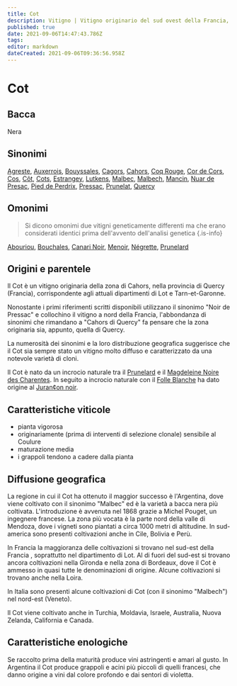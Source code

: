 ```yaml
---
title: Cot
description: Vitigno | Vitigno originario del sud ovest della Francia, divenuto famose con il sinonimo "Malbec" in Sud America. Produce vini dal colore impenetrabile e di struttura robusta
published: true
date: 2021-09-06T14:47:43.786Z
tags: 
editor: markdown
dateCreated: 2021-09-06T09:36:56.958Z
---
```


# Cot

## Bacca
Nera

## Sinonimi
[Agreste](/vitigni/agreste), [Auxerrois](/vitigni/auxerrois), [Bouyssales](/vitigni/bouissales), [Cagors](/vitigni/cagors), [Cahors](/vitigni/cahors),
[Coq Rouge](/vitigni/coq-rouge), [Cor de Cors](/vitigni/cor-de-cors), [Cos](/vitigni/cos), [Côt](/vitigni/cot), [Cots](/vitigni/cots), [Estrangey](/vitigni/estrangey), [Lutkens](/vitigni/lutkens), [Malbec](/vitigni/malbec), [Malbech](/vitigni/malbech), [Mancin](/vitigni/mancin), [Nuar de Presac](/vitigni/nuar-de-presac), [Pied de Perdrix](/vitigni/pied-de-perdrix), [Pressac](/vitigni/pressac), [Prunelat](/vitigni/prunelat), [Quercy](/vitigni/quercy)

## Omonimi
> Si dicono omonimi due vitigni geneticamente differenti ma che erano considerati identici prima dell'avvento dell'analisi genetica
{.is-info}

[Abouriou](/vitigni/Francia/abouriou), [Bouchales](/vitigni/bouchales), [Canari Noir](/vitigni/canari-noir), [Menoir](/vitigni/menoir), [Négrette](/vitigni/negrette), [Prunelard](/vitigni/prunelard)

## Origini e parentele
Il Cot è un vitigno originaria della zona di Cahors, nella provincia di Quercy (Francia), corrispondente agli attuali dipartimenti di Lot e Tarn-et-Garonne. 

Nonostante i primi riferimenti scritti disponibili utilizzano il sinonimo "Noir de Pressac" e collochino il vitigno a nord della Francia, l'abbondanza di sinonimi che rimandano a "Cahors di Quercy" fa pensare che la zona originaria sia, appunto, quella di Quercy.

La numerosità dei sinonimi e la loro distribuzione geografica suggerisce che il Cot sia sempre stato un vitigno molto diffuso e caratterizzato da una notevole varietà di cloni.

Il Cot è nato da un incrocio naturale tra il [Prunelard](/vitigni/prunelard) e il [Magdeleine Noire des Charentes](/vitigni/magdalene-noir-des-charentes). In seguito a incrocio naturale con il [Folle Blanche](/vitigni/folle-blanche) ha dato origine al [Juran¢on noir](/vitigni/jurancon-noir).

## Caratteristiche viticole
- pianta vigorosa
- originariamente (prima di interventi di selezione clonale) sensibile al Coulure
- maturazione media
- i grappoli tendono a cadere dalla pianta

## Diffusione geografica
La regione in cui il Cot ha ottenuto il maggior successo è l'Argentina, dove viene coltivato con il sinonimo "Malbec" ed è la varietà a bacca nera più coltivata. L'introduzione è avvenuta nel 1868 grazie a Michel Pouget, un ingegnere francese. La zona più vocata è la parte nord della valle di Mendoza, dove i vigneti sono piantati a circa 1000 metri di altitudine. In sud-america sono presenti coltivazioni anche in Cile, Bolivia e Perù.

In Francia la maggioranza delle coltivazioni si trovano nel sud-est della Francia , soprattutto nel dipartimento di Lot. Al di fuori del sud-est si trovano ancora coltivazioni nella Gironda e nella zona di Bordeaux, dove il Cot è ammesso in quasi tutte le denominazioni di origine. Alcune coltivazioni si trovano anche nella Loira.

In Italia sono presenti alcune coltivazioni di Cot (con il sinonimo "Malbech") nel nord-est (Veneto).

Il Cot viene coltivato anche in Turchia, Moldavia, Israele, Australia, Nuova Zelanda, California e Canada.

## Caratteristiche enologiche
Se raccolto prima della maturità produce vini astringenti e amari al gusto. In Argentina il Cot produce grappoli e acini più piccoli di quelli francesi, che danno origine a vini dal colore profondo e dai sentori di violetta. 
